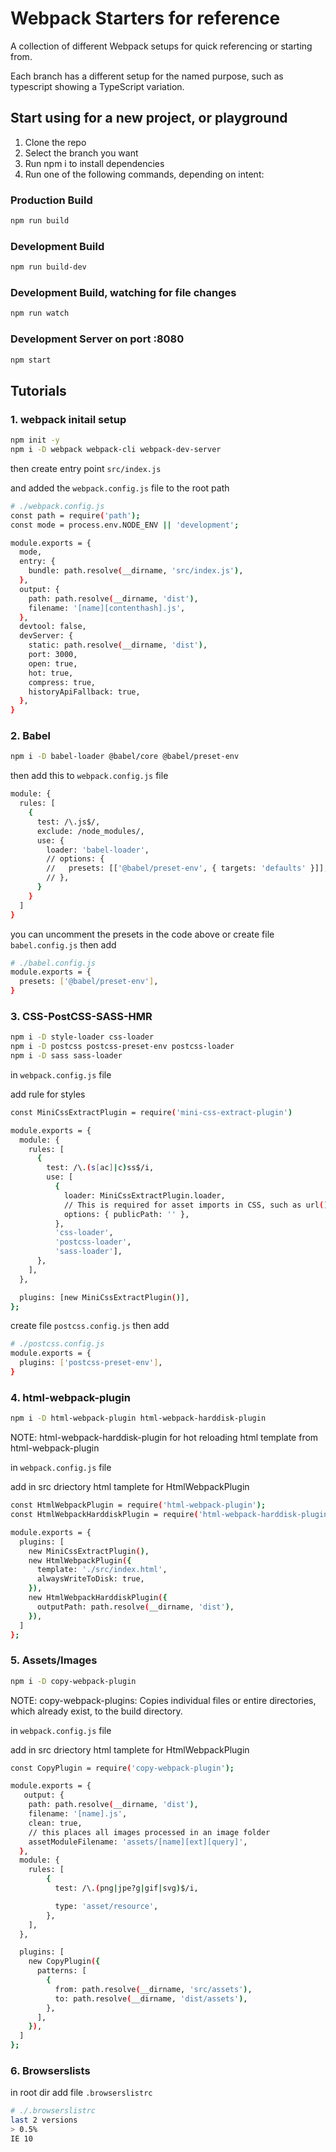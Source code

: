 # Webpack Starters for reference

A collection of different Webpack setups for quick referencing or starting from.

Each branch has a different setup for the named purpose, such as typescript showing a TypeScript variation.

## Start using for a new project, or playground

1. Clone the repo
2. Select the branch you want
3. Run npm i to install dependencies
4. Run one of the following commands, depending on intent:

### Production Build

```bash
npm run build
```

### Development Build

```bash
npm run build-dev
```

### Development Build, watching for file changes

```bash
npm run watch
```

### Development Server on port :8080

```bash
npm start
```

## Tutorials

### 1. webpack initail setup

```bash
npm init -y
npm i -D webpack webpack-cli webpack-dev-server
```

then create entry point `src/index.js`

and added the `webpack.config.js` file to the root path

```bash
# ./webpack.config.js
const path = require('path');
const mode = process.env.NODE_ENV || 'development';

module.exports = {
  mode,
  entry: {
    bundle: path.resolve(__dirname, 'src/index.js'),
  },
  output: {
    path: path.resolve(__dirname, 'dist'),
    filename: '[name][contenthash].js',
  },
  devtool: false,
  devServer: {
    static: path.resolve(__dirname, 'dist'),
    port: 3000,
    open: true,
    hot: true,
    compress: true,
    historyApiFallback: true,
  },
}
```

### 2. Babel

```bash
npm i -D babel-loader @babel/core @babel/preset-env
```

then add this to `webpack.config.js` file

```bash
module: {
  rules: [
    {
      test: /\.js$/,
      exclude: /node_modules/,
      use: {
        loader: 'babel-loader',
        // options: {
        //   presets: [['@babel/preset-env', { targets: 'defaults' }]],
        // },
      }
    }
  ]
}
```

you can uncomment the presets in the code above or
create file `babel.config.js` then add

```bash
# ./babel.config.js
module.exports = {
  presets: ['@babel/preset-env'],
}
```

### 3. CSS-PostCSS-SASS-HMR

```bash
npm i -D style-loader css-loader
npm i -D postcss postcss-preset-env postcss-loader
npm i -D sass sass-loader
```

in `webpack.config.js` file

add rule for styles

```bash
const MiniCssExtractPlugin = require('mini-css-extract-plugin')

module.exports = {
  module: {
    rules: [
      {
        test: /\.(s[ac]|c)ss$/i,
        use: [
          {
            loader: MiniCssExtractPlugin.loader,
            // This is required for asset imports in CSS, such as url()
            options: { publicPath: '' },
          },
          'css-loader',
          'postcss-loader',
          'sass-loader'],
      },
    ],
  },

  plugins: [new MiniCssExtractPlugin()],
};
```

create file `postcss.config.js` then add

```bash
# ./postcss.config.js
module.exports = {
  plugins: ['postcss-preset-env'],
}
```

### 4. html-webpack-plugin

```bash
npm i -D html-webpack-plugin html-webpack-harddisk-plugin
```

NOTE: html-webpack-harddisk-plugin for hot reloading html template from html-webpack-plugin

in `webpack.config.js` file

add in src driectory html tamplete for HtmlWebpackPlugin

```bash
const HtmlWebpackPlugin = require('html-webpack-plugin');
const HtmlWebpackHarddiskPlugin = require('html-webpack-harddisk-plugin');

module.exports = {
  plugins: [
    new MiniCssExtractPlugin(),
    new HtmlWebpackPlugin({
      template: './src/index.html',
      alwaysWriteToDisk: true,
    }),
    new HtmlWebpackHarddiskPlugin({
      outputPath: path.resolve(__dirname, 'dist'),
    }),
  ]
};
```

### 5. Assets/Images

```bash
npm i -D copy-webpack-plugin
```

NOTE: copy-webpack-plugins: Copies individual files or entire directories, which already exist, to the build directory.

in `webpack.config.js` file

add in src driectory html tamplete for HtmlWebpackPlugin

```bash
const CopyPlugin = require('copy-webpack-plugin');

module.exports = {
   output: {
    path: path.resolve(__dirname, 'dist'),
    filename: '[name].js',
    clean: true,
    // this places all images processed in an image folder
    assetModuleFilename: 'assets/[name][ext][query]',
  },
  module: {
    rules: [
        {
          test: /\.(png|jpe?g|gif|svg)$/i,

          type: 'asset/resource',
        },
    ],
  },

  plugins: [
    new CopyPlugin({
      patterns: [
        {
          from: path.resolve(__dirname, 'src/assets'),
          to: path.resolve(__dirname, 'dist/assets'),
        },
      ],
    }),
  ]
};
```

### 6. Browserslists

in root dir add file `.browserslistrc`

```bash
# ./.browserslistrc
last 2 versions
> 0.5%
IE 10
```
